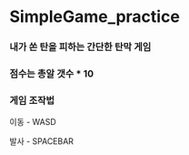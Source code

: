 # SimpleGame_practice

### 내가 쏜 탄을 피하는 간단한 탄막 게임 
### 점수는 총알 갯수 * 10
### 게임 조작법

이동 - WASD

발사 - SPACEBAR
